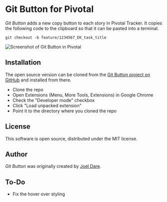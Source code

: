 # Git Button for Pivotal

*Git Button* adds a new copy button to each story in Pivotal Tracker. It copies the following code to the clipboard so that it can be pasted into a terminal.

```
git checkout -b feature/1234567_EK_task_title
```

![Screenshot of Git Button in Pivotal](http://git-button.joeldare.com/screenshot-640x400.png)

## Installation

The open source version can be cloned from the [Git Button project on GitHub](https://github.com/codazoda/git-button) and installed from there.

- Clone the repo
- Open Extensions (Menu, More Tools, Extensions) in Google Chrome
- Check the "Developer mode" checkbox
- Click "Load unpacked extension"
- Point it to the directory where you cloned the repo

## License

This software is open source, distributed under the MIT license.

## Author

*Git Button* was originally created by [Joel Dare](mailto:joel@joeldare.com).

## To-Do

- Fix the hover over styling
